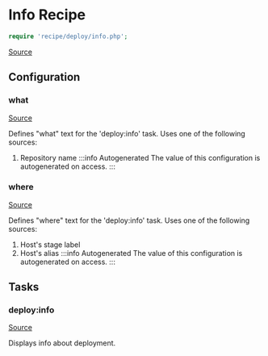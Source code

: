 <!-- DO NOT EDIT THIS FILE! -->
<!-- Instead edit recipe/deploy/info.php -->
<!-- Then run bin/docgen -->

# Info Recipe

```php
require 'recipe/deploy/info.php';
```

[Source](/recipe/deploy/info.php)


## Configuration
### what
[Source](https://github.com/deployphp/deployer/blob/master/recipe/deploy/info.php#L8)

Defines "what" text for the 'deploy:info' task.
Uses one of the following sources:
1. Repository name
:::info Autogenerated
The value of this configuration is autogenerated on access.
:::




### where
[Source](https://github.com/deployphp/deployer/blob/master/recipe/deploy/info.php#L20)

Defines "where" text for the 'deploy:info' task.
Uses one of the following sources:
1. Host's stage label
2. Host's alias
:::info Autogenerated
The value of this configuration is autogenerated on access.
:::





## Tasks

### deploy:info
[Source](https://github.com/deployphp/deployer/blob/master/recipe/deploy/info.php#L29)

Displays info about deployment.




